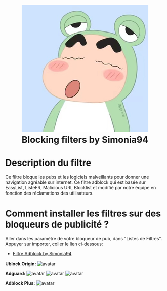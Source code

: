 <h1 align="center">
  <br>
  <a href="https://officialsimonia94.wordpress.com/"><img src="https://github.com/simonia94/Adblock-Filtre/blob/main/20210804115011.jpg"></a>
  <br>
  Blocking filters by Simonia94
  <br>
</h1>

# Description du filtre
Ce filtre bloque les pubs et les logiciels malveillants pour donner une navigation agréable sur internet. Ce filtre adblock qui est basée sur EasyList, ListeFR, Malicious URL Blocklist et modifié par notre équipe en fonction des réclamations des utilisateurs. 

# Comment installer les filtres sur des bloqueurs de publicité ?
Aller dans les paramètre de votre bloqueur de pub, dans "Listes de Filtres". Appuyer sur importer, coller le lien ci-dessous:<br/>
- [Filtre Adblock by Simonia94](https://raw.githubusercontent.com/simonia94/Adblock-Filtre/main/adblock-rules.txt)

**Ublock Origin:**
![avatar](https://officialsimonia94.files.wordpress.com/2021/09/snipaste_2021-09-19_11-07-02.png)

**Adguard:**
![avatar](https://officialsimonia94.files.wordpress.com/2021/12/snipaste_2021-12-22_11-53-28.png)
![avatar](https://officialsimonia94.files.wordpress.com/2021/12/snipaste_2021-12-22_11-54-13.png)
![avatar](https://officialsimonia94.files.wordpress.com/2021/12/snipaste_2021-12-22_11-55-03.png)

**Adblock Plus:**
![avatar](https://officialsimonia94.files.wordpress.com/2021/09/snipaste_2021-09-19_11-11-53.png)




